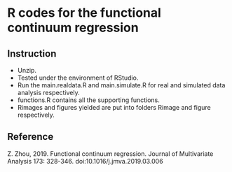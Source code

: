 # R codes for the functional continuum regression
## Instruction
- Unzip.
- Tested under the environment of RStudio. 
- Run the main.realdata.R and main.simulate.R for real and simulated data analysis respectively. 
- functions.R contains all the supporting functions.
- Rimages and figures yielded are put into folders Rimage and figure respectively.
## Reference 
Z. Zhou, 2019. Functional continuum regression. Journal of Multivariate Analysis 173: 328-346. doi:10.1016/j.jmva.2019.03.006
